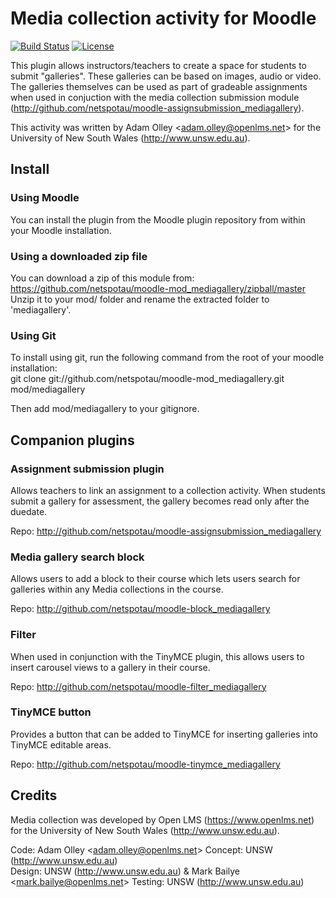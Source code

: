 # Media collection activity for Moodle

[![Build Status](https://travis-ci.org/netspotau/moodle-mod_mediagallery.svg?branch=master)](https://travis-ci.org/netspotau/moodle-mod_mediagallery)
[![License](https://poser.pugx.org/netspotau/moodle-mod_mediagallery/license)](https://packagist.org/packages/netspotau/moodle-mod_mediagallery)

This plugin allows instructors/teachers to create a space for students to submit "galleries". These galleries can be based on images, audio or video. The galleries themselves can be used as part of gradeable assignments when used in conjuction with the media collection submission module (http://github.com/netspotau/moodle-assignsubmission_mediagallery).

This activity was written by Adam Olley \<adam.olley@openlms.net\> for the University of New South Wales (http://www.unsw.edu.au).

## Install
### Using Moodle
You can install the plugin from the Moodle plugin repository from within your Moodle installation.
### Using a downloaded zip file
You can download a zip of this module from: https://github.com/netspotau/moodle-mod_mediagallery/zipball/master  
Unzip it to your mod/ folder and rename the extracted folder to 'mediagallery'.
### Using Git
To install using git, run the following command from the root of your moodle installation:  
git clone git://github.com/netspotau/moodle-mod_mediagallery.git mod/mediagallery  

Then add mod/mediagallery to your gitignore.

## Companion plugins
### Assignment submission plugin
Allows teachers to link an assignment to a collection activity. When students submit a gallery for assessment, the gallery becomes read only after the duedate.

Repo: http://github.com/netspotau/moodle-assignsubmission_mediagallery

### Media gallery search block
Allows users to add a block to their course which lets users search for galleries within any Media collections in the course.

Repo: http://github.com/netspotau/moodle-block_mediagallery

### Filter
When used in conjunction with the TinyMCE plugin, this allows users to insert carousel views to a gallery in their course.

Repo: http://github.com/netspotau/moodle-filter_mediagallery

### TinyMCE button
Provides a button that can be added to TinyMCE for inserting galleries into TinyMCE editable areas.

Repo: http://github.com/netspotau/moodle-tinymce_mediagallery

## Credits
Media collection was developed by Open LMS (https://www.openlms.net) for the University of New South Wales (http://www.unsw.edu.au).

Code: Adam Olley \<adam.olley@openlms.net\>
Concept: UNSW (http://www.unsw.edu.au)  
Design: UNSW (http://www.unsw.edu.au) & Mark Bailye \<mark.bailye@openlms.net\>
Testing: UNSW (http://www.unsw.edu.au)  
